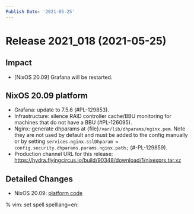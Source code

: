 ```yaml
---
Publish Date: '2021-05-25'
---
```


# Release 2021_018 (2021-05-25)

## Impact

- \[NixOS 20.09\] Grafana will be restarted.

## NixOS 20.09 platform

- Grafana: update to 7.5.6 (#PL-129853).
- Infrastructure: silence RAID controller cache/BBU monitoring for machines that
  do not have a BBU (#PL-126095).
- Nginx: generate dhparams at {file}`/var/lib/dhparams/nginx.pem`.
  Note they are not used by default and must be added to the config manually or
  by setting `services.nginx.sslDhparam = config.security.dhparams.params.nginx.path;`
  (#-PL-129859).
- Production channel URL for this release: <https://hydra.flyingcircus.io/build/90348/download/1/nixexprs.tar.xz>

## Detailed Changes

- NixOS 20.09: [platform code](https://github.com/flyingcircusio/fc-nixos/compare/fc/r2021_017/20.09...f1f61ea57784c9c59db274fb2cc88a5132288006)

% vim: set spell spelllang=en:
